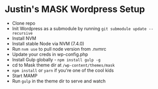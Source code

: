 # Justin's MASK Wordpress Setup
- Clone repo
- Init Wordpress as a submodule by running `git submodule update --recursive`
- Install NVM
- Install stable Node via NVM (7.4.0)
- Run `nvm use` to pull node version from .nvmrc
- Update your creds in wp-config.php
- Install Gulp globally - `npm install gulp -g`
- cd to Mask theme dir at `/wp-content/themes/mask`
- `npm install` or `yarn` if you're one of the cool kids
- Start MAMP
- Run `gulp` in the theme dir to serve and watch